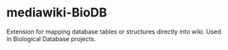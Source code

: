 # mediawiki-BioDB
Extension for mapping database tables or structures directly into wiki. Used in Biological Database projects.
